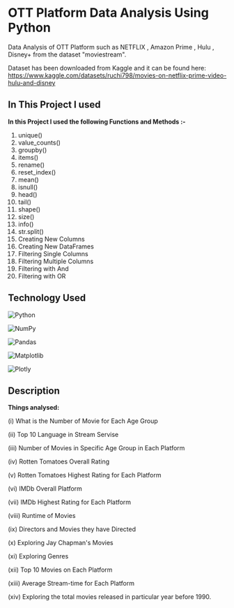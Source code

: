 
# OTT Platform Data Analysis Using Python

Data Analysis of OTT Platform such as NETFLIX , Amazon Prime , Hulu , Disney+  from the dataset "moviestream".

Dataset has been downloaded from Kaggle and it can be found here: https://www.kaggle.com/datasets/ruchi798/movies-on-netflix-prime-video-hulu-and-disney






## In This Project I used

**In this Project I used the following Functions and Methods :-**

1. unique()
2. value_counts()
3. groupby()
4. items()
5. rename()
6. reset_index()
7. mean()
8. isnull()
9. head()
10. tail()
11. shape()
12. size()
13. info()
14. str.split()
15. Creating New Columns
16. Creating New DataFrames
17. Filtering Single Columns
18. Filtering Multiple Columns
19. Filtering with And
20. Filtering with OR
## Technology Used

![Python](https://img.shields.io/badge/python-3670A0?style=for-the-badge&logo=python&logoColor=ffdd54)

![NumPy](https://img.shields.io/badge/numpy-%23013243.svg?style=for-the-badge&logo=numpy&logoColor=white)

![Pandas](https://img.shields.io/badge/pandas-%23150458.svg?style=for-the-badge&logo=pandas&logoColor=white)

![Matplotlib](https://img.shields.io/badge/Matplotlib-%23ffffff.svg?style=for-the-badge&logo=Matplotlib&logoColor=black)  

![Plotly](https://img.shields.io/badge/Plotly-%233F4F75.svg?style=for-the-badge&logo=plotly&logoColor=white)


## Description

**Things analysed:**

(i) What is the Number of Movie for Each Age Group

(ii) Top 10 Language in Stream Servise

(iii) Number of Movies in Specific Age Group in Each Platform

(iv) Rotten Tomatoes Overall Rating

(v) Rotten Tomatoes Highest Rating for Each Platform

(vi) IMDb Overall Platform

(vii) IMDb Highest Rating for Each Platform

(viii) Runtime of Movies

(ix) Directors and Movies they have Directed

(x) Exploring Jay Chapman's Movies

(xi) Exploring Genres

(xii) Top 10 Movies on Each Platform

(xiii) Average Stream-time for Each Platform

(xiv) Exploring the total movies released in particular year before 1990.
